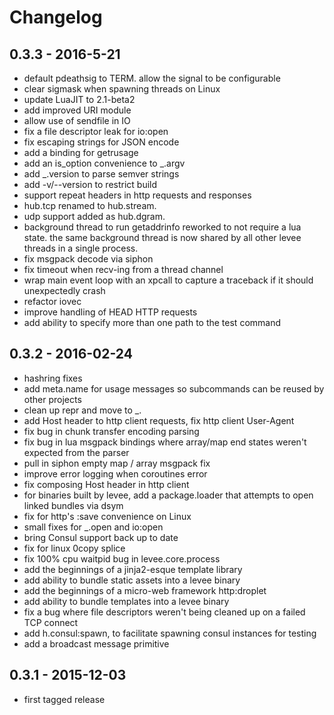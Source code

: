 # Changelog

## 0.3.3 - 2016-5-21

* default pdeathsig to TERM. allow the signal to be configurable
* clear sigmask when spawning threads on Linux
* update LuaJIT to 2.1-beta2
* add improved URI module
* allow use of sendfile in IO
* fix a file descriptor leak for io:open
* fix escaping strings for JSON encode
* add a binding for getrusage
* add an is_option convenience to \_.argv
* add \_.version to parse semver strings
* add -v/--version to restrict build
* support repeat headers in http requests and responses
* hub.tcp renamed to hub.stream.
* udp support added as hub.dgram.
* background thread to run getaddrinfo reworked to not require a lua state. the
  same background thread is now shared by all other levee threads in a single
  process.
* fix msgpack decode via siphon
* fix timeout when recv-ing from a thread channel
* wrap main event loop with an xpcall to capture a traceback if it should
  unexpectedly crash
* refactor iovec
* improve handling of HEAD HTTP requests
* add ability to specify more than one path to the test command

## 0.3.2 - 2016-02-24

* hashring fixes
* add meta.name for usage messages so subcommands can be reused by other
  projects
* clean up repr and move to \_.
* add Host header to http client requests, fix http client User-Agent
* fix bug in chunk transfer encoding parsing
* fix bug in lua msgpack bindings where array/map end states weren't expected
  from the parser
* pull in siphon empty map / array msgpack fix
* improve error logging when coroutines error
* fix composing Host header in http client
* for binaries built by levee, add a package.loader that attempts to open
  linked bundles via dsym
* fix for http's :save convenience on Linux
* small fixes for \_.open and io:open
* bring Consul support back up to date
* fix for linux 0copy splice
* fix 100% cpu waitpid bug in levee.core.process
* add the beginnings of a jinja2-esque template library
* add ability to bundle static assets into a levee binary
* add the beginnings of a micro-web framework http:droplet
* add ability to bundle templates into a levee binary
* fix a bug where file descriptors weren't being cleaned up on a failed TCP
  connect
* add h.consul:spawn, to facilitate spawning consul instances for testing
* add a broadcast message primitive

## 0.3.1 - 2015-12-03

* first tagged release
